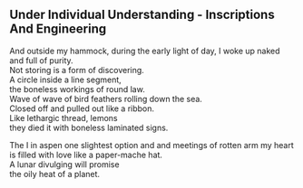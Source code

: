 Under Individual Understanding - Inscriptions And Engineering
-------------------------------------------------------------
And outside my hammock, during the early light of day, I woke up naked  
and full of purity.  
Not storing is a form of discovering.  
A circle inside a line segment,  
the boneless workings of round law.  
Wave of wave of bird feathers rolling down the sea.  
Closed off and pulled out like a ribbon.  
Like lethargic thread, lemons  
they died it with boneless laminated signs.  
  
The I in aspen one slightest option and and meetings of rotten arm my heart is filled with love like a paper-mache hat.  
A lunar divulging will promise  
the oily heat of a planet.  
